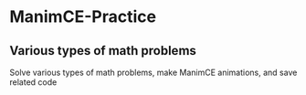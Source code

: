 # ManimCE-Practice
## Various types of math problems
Solve various types of math problems, make ManimCE animations, and save related code
